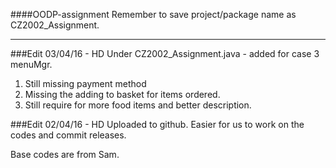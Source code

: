 ####OODP-assignment
Remember to save project/package name as CZ2002_Assignment.

---

###Edit 03/04/16 - HD
Under CZ2002_Assignment.java - added for case 3 menuMgr.
  
1. Still missing payment method
2. Missing the adding to basket for items ordered.
3. Still require for more food items and better description.



###Edit 02/04/16 - HD
Uploaded to github. Easier for us to work on the codes and commit releases.

Base codes are from Sam.

